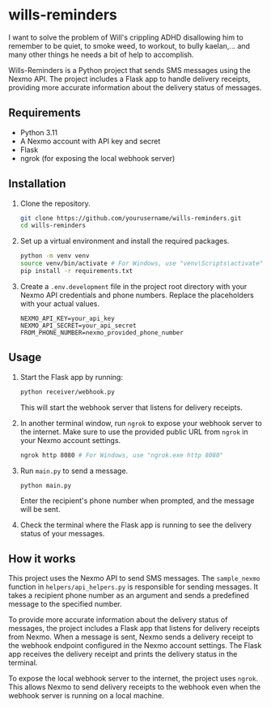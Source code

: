 # wills-reminders
I want to solve the problem of Will's crippling ADHD disallowing him to remember to be quiet, to smoke weed, to workout, to bully kaelan,... and many other things he needs a bit of help to accomplish.

Wills-Reminders is a Python project that sends SMS messages using the Nexmo API. The project includes a Flask app to handle delivery receipts, providing more accurate information about the delivery status of messages.

## Requirements

- Python 3.11
- A Nexmo account with API key and secret
- Flask
- ngrok (for exposing the local webhook server)

## Installation

1. Clone the repository.

    ```bash
    git clone https://github.com/yourusername/wills-reminders.git
    cd wills-reminders
    ```

2. Set up a virtual environment and install the required packages.

    ```bash
    python -m venv venv
    source venv/bin/activate # For Windows, use "venv\Scripts\activate"
    pip install -r requirements.txt
    ```

3. Create a `.env.development` file in the project root directory with your Nexmo API credentials and phone numbers. Replace the placeholders with your actual values.

    ```.env
    NEXMO_API_KEY=your_api_key
    NEXMO_API_SECRET=your_api_secret
    FROM_PHONE_NUMBER=nexmo_provided_phone_number
    ```

## Usage

1. Start the Flask app by running:

    ```bash
    python receiver/webhook.py
    ```

    This will start the webhook server that listens for delivery receipts.

2. In another terminal window, run `ngrok` to expose your webhook server to the internet. Make sure to use the provided public URL from `ngrok` in your Nexmo account settings.

    ```bash
    ngrok http 8080 # For Windows, use "ngrok.exe http 8080"
    ```

3. Run `main.py` to send a message.

    ```
    python main.py
    ```

    Enter the recipient's phone number when prompted, and the message will be sent.

4. Check the terminal where the Flask app is running to see the delivery status of your messages.

## How it works

This project uses the Nexmo API to send SMS messages. The `sample_nexmo` function in `helpers/api_helpers.py` is responsible for sending messages. It takes a recipient phone number as an argument and sends a predefined message to the specified number.

To provide more accurate information about the delivery status of messages, the project includes a Flask app that listens for delivery receipts from Nexmo. When a message is sent, Nexmo sends a delivery receipt to the webhook endpoint configured in the Nexmo account settings. The Flask app receives the delivery receipt and prints the delivery status in the terminal.

To expose the local webhook server to the internet, the project uses `ngrok`. This allows Nexmo to send delivery receipts to the webhook even when the webhook server is running on a local machine.

